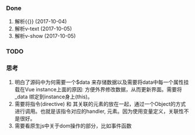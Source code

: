 ### Done
1. 解析{{}} (2017-10-04)
2. 解析v-text (2017-10-05)
3. 解析v-show (2017-10-05)

### TODO

### 思考
1. 明白了源码中为何需要一个$data 来存储数据以及需要将data中每一个属性挂载在Vue instance上面的原因: 方便外界修改数据，从而更新界面。需要将_data 绑定到instance身上(this)。
2. 需要将指令(directive) 和 其关联的元素的放在一起，通过一个Object的方式进行调用。也就是该指令对应的handler, 元素。因为使用变量定义，关联性不是很好。
3. 需要看原生js中关于dom操作的部分，比如事件函数